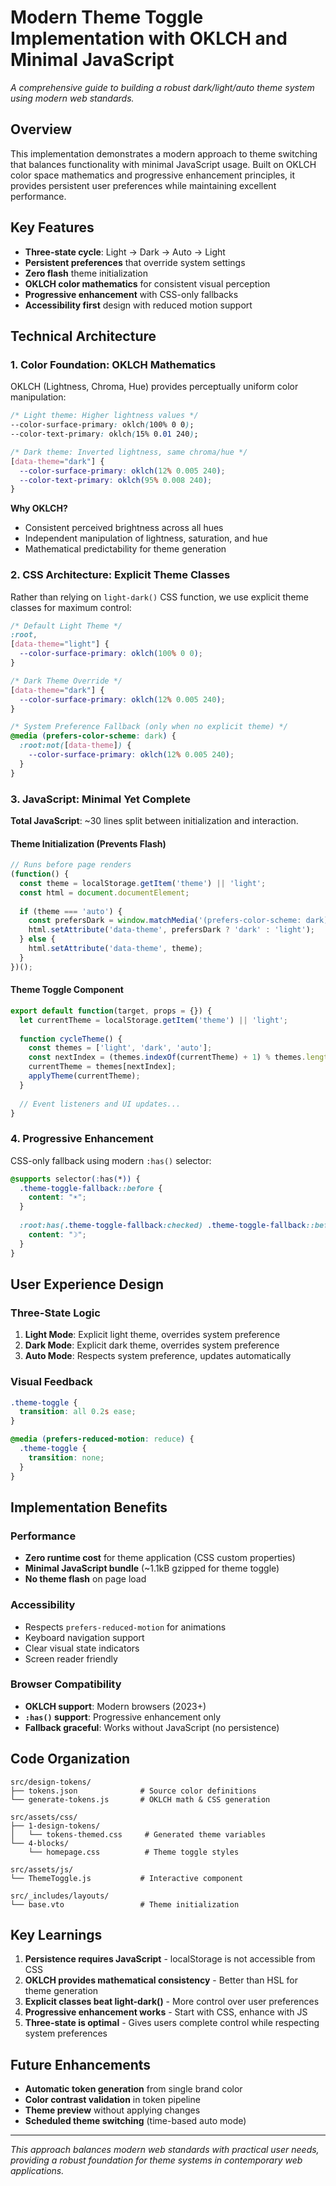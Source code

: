 # Modern Theme Toggle Implementation with OKLCH and Minimal JavaScript

*A comprehensive guide to building a robust dark/light/auto theme system using modern web standards.*

## Overview

This implementation demonstrates a modern approach to theme switching that balances functionality with minimal JavaScript usage. Built on OKLCH color space mathematics and progressive enhancement principles, it provides persistent user preferences while maintaining excellent performance.

## Key Features

- **Three-state cycle**: Light → Dark → Auto → Light
- **Persistent preferences** that override system settings
- **Zero flash** theme initialization
- **OKLCH color mathematics** for consistent visual perception
- **Progressive enhancement** with CSS-only fallbacks
- **Accessibility first** design with reduced motion support

## Technical Architecture

### 1. Color Foundation: OKLCH Mathematics

OKLCH (Lightness, Chroma, Hue) provides perceptually uniform color manipulation:

```css
/* Light theme: Higher lightness values */
--color-surface-primary: oklch(100% 0 0);
--color-text-primary: oklch(15% 0.01 240);

/* Dark theme: Inverted lightness, same chroma/hue */
[data-theme="dark"] {
  --color-surface-primary: oklch(12% 0.005 240);
  --color-text-primary: oklch(95% 0.008 240);
}
```

**Why OKLCH?**
- Consistent perceived brightness across all hues
- Independent manipulation of lightness, saturation, and hue
- Mathematical predictability for theme generation

### 2. CSS Architecture: Explicit Theme Classes

Rather than relying on `light-dark()` CSS function, we use explicit theme classes for maximum control:

```css
/* Default Light Theme */
:root,
[data-theme="light"] {
  --color-surface-primary: oklch(100% 0 0);
}

/* Dark Theme Override */
[data-theme="dark"] {
  --color-surface-primary: oklch(12% 0.005 240);
}

/* System Preference Fallback (only when no explicit theme) */
@media (prefers-color-scheme: dark) {
  :root:not([data-theme]) {
    --color-surface-primary: oklch(12% 0.005 240);
  }
}
```

### 3. JavaScript: Minimal Yet Complete

**Total JavaScript**: ~30 lines split between initialization and interaction.

#### Theme Initialization (Prevents Flash)

```javascript
// Runs before page renders
(function() {
  const theme = localStorage.getItem('theme') || 'light';
  const html = document.documentElement;
  
  if (theme === 'auto') {
    const prefersDark = window.matchMedia('(prefers-color-scheme: dark)').matches;
    html.setAttribute('data-theme', prefersDark ? 'dark' : 'light');
  } else {
    html.setAttribute('data-theme', theme);
  }
})();
```

#### Theme Toggle Component

```javascript
export default function(target, props = {}) {
  let currentTheme = localStorage.getItem('theme') || 'light';
  
  function cycleTheme() {
    const themes = ['light', 'dark', 'auto'];
    const nextIndex = (themes.indexOf(currentTheme) + 1) % themes.length;
    currentTheme = themes[nextIndex];
    applyTheme(currentTheme);
  }
  
  // Event listeners and UI updates...
}
```

### 4. Progressive Enhancement

CSS-only fallback using modern `:has()` selector:

```css
@supports selector(:has(*)) {
  .theme-toggle-fallback::before {
    content: "☀";
  }
  
  :root:has(.theme-toggle-fallback:checked) .theme-toggle-fallback::before {
    content: "☽";
  }
}
```

## User Experience Design

### Three-State Logic

1. **Light Mode**: Explicit light theme, overrides system preference
2. **Dark Mode**: Explicit dark theme, overrides system preference  
3. **Auto Mode**: Respects system preference, updates automatically

### Visual Feedback

```css
.theme-toggle {
  transition: all 0.2s ease;
}

@media (prefers-reduced-motion: reduce) {
  .theme-toggle {
    transition: none;
  }
}
```

## Implementation Benefits

### Performance
- **Zero runtime cost** for theme application (CSS custom properties)
- **Minimal JavaScript bundle** (~1.1kB gzipped for theme toggle)
- **No theme flash** on page load

### Accessibility
- Respects `prefers-reduced-motion` for animations
- Keyboard navigation support
- Clear visual state indicators
- Screen reader friendly

### Browser Compatibility
- **OKLCH support**: Modern browsers (2023+)
- **`:has()` support**: Progressive enhancement only
- **Fallback graceful**: Works without JavaScript (no persistence)

## Code Organization

```
src/design-tokens/
├── tokens.json              # Source color definitions
└── generate-tokens.js       # OKLCH math & CSS generation

src/assets/css/
├── 1-design-tokens/
│   └── tokens-themed.css     # Generated theme variables
└── 4-blocks/
    └── homepage.css          # Theme toggle styles

src/assets/js/
└── ThemeToggle.js           # Interactive component

src/_includes/layouts/
└── base.vto                 # Theme initialization
```

## Key Learnings

1. **Persistence requires JavaScript** - localStorage is not accessible from CSS
2. **OKLCH provides mathematical consistency** - Better than HSL for theme generation
3. **Explicit classes beat light-dark()** - More control over user preferences
4. **Progressive enhancement works** - Start with CSS, enhance with JS
5. **Three-state is optimal** - Gives users complete control while respecting system preferences

## Future Enhancements

- **Automatic token generation** from single brand color
- **Color contrast validation** in token pipeline
- **Theme preview** without applying changes
- **Scheduled theme switching** (time-based auto mode)

---

*This approach balances modern web standards with practical user needs, providing a robust foundation for theme systems in contemporary web applications.*